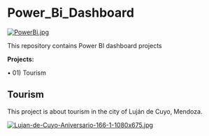 # Power_Bi_Dashboard

[![PowerBi.jpg](https://i.postimg.cc/m200cNmg/PowerBi.jpg)](https://postimg.cc/1frW26xk)

This repository contains Power BI dashboard projects

**Projects:**

  • 01) Tourism


## Tourism

  This project is about tourism in the city of Luján de Cuyo, Mendoza.

[![Lujan-de-Cuyo-Aniversario-166-1-1080x675.jpg](https://i.postimg.cc/MTNckFYS/Lujan-de-Cuyo-Aniversario-166-1-1080x675.jpg)](https://postimg.cc/njKVBT5R)
